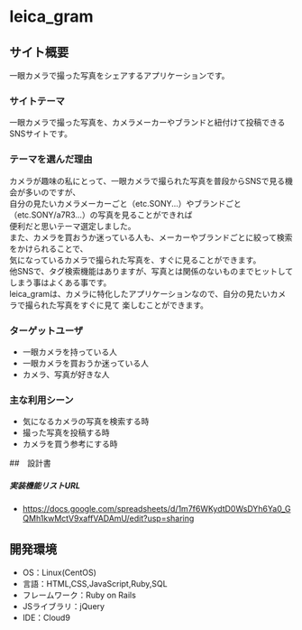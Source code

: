 # leica_gram
## サイト概要
一眼カメラで撮った写真をシェアするアプリケーションです。

### サイトテーマ

一眼カメラで撮った写真を、カメラメーカーやブランドと紐付けて投稿できるSNSサイトです。

### テーマを選んだ理由

カメラが趣味の私にとって、一眼カメラで撮られた写真を普段からSNSで見る機会が多いのですが、  
自分の見たいカメラメーカーごと（etc.SONY...）やブランドごと（etc.SONY/a7R3...）の写真を見ることができれば  
便利だと思いテーマ選定しました。  
また、カメラを買おうか迷っている人も、メーカーやブランドごとに絞って検索をかけられることで、  
気になっているカメラで撮られた写真を、すぐに見ることができます。  
他SNSで、タグ検索機能はありますが、写真とは関係のないものまでヒットしてしまう事はよくある事です。  
leica_gramは、カメラに特化したアプリケーションなので、自分の見たいカメラで撮られた写真をすぐに見て
楽しむことができます。

### ターゲットユーザ

- 一眼カメラを持っている人
- 一眼カメラを買おうか迷っている人
- カメラ、写真が好きな人

### 主な利用シーン

- 気になるカメラの写真を検索する時
- 撮った写真を投稿する時
- カメラを買う参考にする時

##　設計書
##### 実装機能リストURL
- https://docs.google.com/spreadsheets/d/1m7f6WKydtD0WsDYh6Ya0_GQMh1kwMctV9xaffVADAmU/edit?usp=sharing

## 開発環境
- OS：Linux(CentOS)
- 言語：HTML,CSS,JavaScript,Ruby,SQL
- フレームワーク：Ruby on Rails
- JSライブラリ：jQuery
- IDE：Cloud9